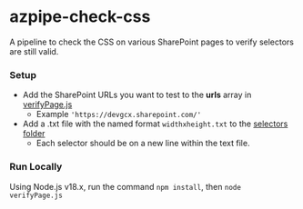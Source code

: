 # azpipe-check-css
A pipeline to check the CSS on various SharePoint pages to verify selectors are still valid.

### Setup
- Add the SharePoint URLs you want to test to the **urls** array in [verifyPage.js](https://github.com/gcxchange-gcechange/azpipe-check-css/blob/main/verifyPage.js)
	- Example `'https://devgcx.sharepoint.com/'`
- Add a .txt file with the named format `widthxheight.txt` to the [selectors folder](https://github.com/gcxchange-gcechange/azpipe-check-css/blob/main/selectors)
	- Each selector should be on a new line within the text file.

### Run Locally
Using Node.js v18.x, run the command `npm install`, then `node verifyPage.js`